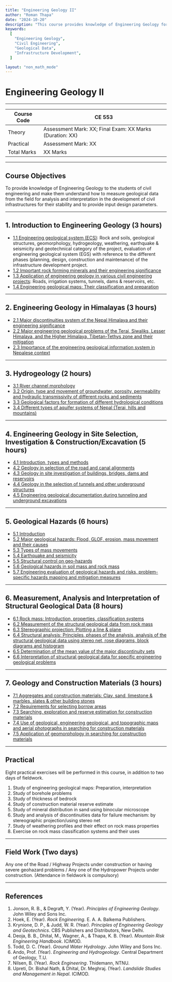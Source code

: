 ```yaml
---
title: "Engineering Geology II"
author: "Roman Thapa"
date: "2024-10-20"
description: "This course provides knowledge of Engineering Geology for civil engineering students, focusing on the measurement of geological data from the field for analysis and interpretation in the development of civil infrastructures."
keywords:
  [
    "Engineering Geology",
    "Civil Engineering",
    "Geological Data",
    "Infrastructure Development",
  ]

layout: "non_math_mode"
---
```


# Engineering Geology II

---

| Course Code | CE 553                                                   |
| ----------- | -------------------------------------------------------- |
| Theory      | Assessment Mark: XX; Final Exam: XX Marks (Duration: XX) |
| Practical   | Assessment Mark: XX                                      |
| Total Marks | XX Marks                                                 |

---

## Course Objectives

To provide knowledge of Engineering Geology to the students of civil engineering and make them understand how to measure geological data from the field for analysis and interpretation in the development of civil infrastructures for their stability and to provide input design parameters.

---

## 1. Introduction to Engineering Geology (3 hours)

- [1.1 Engineering geological system (ECS)](/path/to/subtopic1/): Rock and soils, geological structures, geomorphology, hydrogeology, weathering, earthquake & seismicity and geotechnical category of the project, evaluation of engineering geological system (EGS) with reference to the different phases (planning, design, construction and maintenance) of the infrastructure development project.
- [1.2 Important rock forming minerals and their engineering significance](/path/to/subtopic2/)
- [1.3 Application of engineering geology in various civil engineering projects](/path/to/subtopic3/): Roads, irrigation systems, tunnels, dams & reservoirs, etc.
- [1.4 Engineering geological maps: Their classification and preparation](/path/to/subtopic4/)

---

## 2. Engineering Geology in Himalayas (3 hours)

- [2.1 Major discontinuities system of the Nepal Himalaya and their engineering significance](/path/to/subtopic1/)
- [2.2 Major engineering geological problems of the Terai, Siwaliks, Lesser Himalaya, and the Higher Himalaya, Tibetan-Tethys zone and their mitigation](/path/to/subtopic2/)
- [2.3 Importance of the engineering geological information system in Nepalese context](/path/to/subtopic3/)

---

## 3. Hydrogeology (2 hours)

- [3.1 River channel morphology](/path/to/subtopic1/)
- [3.2 Origin, type and movement of groundwater, porosity, permeability and hydraulic transmissivity of different rocks and sediments](/path/to/subtopic2/)
- [3.3 Geological factors for formation of different hydrological conditions](/path/to/subtopic3/)
- [3.4 Different types of aquifer systems of Nepal (Terai, hills and mountains)](/path/to/subtopic4/)

---

## 4. Engineering Geology in Site Selection, Investigation & Construction/Excavation (5 hours)

- [4.1 Introduction, types and methods](/path/to/subtopic1/)
- [4.2 Geology in selection of the road and canal alignments](/path/to/subtopic2/)
- [4.3 Geology in site investigation of buildings, bridges, dams and reservoirs](/path/to/subtopic3/)
- [4.4 Geology in the selection of tunnels and other underground structures](/path/to/subtopic4/)
- [4.5 Engineering geological documentation during tunneling and underground excavations](/path/to/subtopic5/)

---

## 5. Geological Hazards (6 hours)

- [5.1 Introduction](/path/to/subtopic1/)
- [5.2 Major geological hazards: Flood, GLOF, erosion, mass movement and their causes](/path/to/subtopic2/)
- [5.3 Types of mass movements](/path/to/subtopic3/)
- [5.4 Earthquake and seismicity](/path/to/subtopic4/)
- [5.5 Structural control on geo-hazards](/path/to/subtopic5/)
- [5.6 Geological hazards in soil mass and rock mass](/path/to/subtopic6/)
- [5.7 Engineering evaluation of geological hazards and risks, problem-specific hazards mapping and mitigation measures](/path/to/subtopic7/)

---

## 6. Measurement, Analysis and Interpretation of Structural Geological Data (8 hours)

- [6.1 Rock mass: Introduction, properties, classification systems](/path/to/subtopic1/)
- [6.2 Measurement of the structural geological data from rock mass](/path/to/subtopic2/)
- [6.3 Stereographic projection: Plotting a line & plane](/path/to/subtopic3/)
- [6.4 Structural analysis; Principles, phases of the analysis, analysis of the structural geological data using stereo net, rose diagrams, block diagrams and histogram](/path/to/subtopic4/)
- [6.5 Determination of the mean value of the major discontinuity sets](/path/to/subtopic5/)
- [6.6 Interpretation of structural geological data for specific engineering geological problems](/path/to/subtopic6/)

---

## 7. Geology and Construction Materials (3 hours)

- [7.1 Aggregates and construction materials: Clay, sand, limestone & marbles, slates & other building stones](/path/to/subtopic1/)
- [7.2 Requirements for selecting borrow areas](/path/to/subtopic2/)
- [7.3 Searching, exploration and reserve estimation for construction materials](/path/to/subtopic3/)
- [7.4 Use of geological, engineering geological, and topographic maps and aerial photographs in searching for construction materials](/path/to/subtopic4/)
- [7.5 Application of geomorphology in searching for construction materials](/path/to/subtopic5/)

---

## Practical

Eight practical exercises will be performed in this course, in addition to two days of fieldwork.

1. Study of engineering geological maps: Preparation, interpretation
2. Study of borehole problems
3. Study of thickness of bedrock
4. Study of construction material reserve estimate
5. Study of mineral distribution in sand using binocular microscope
6. Study and analysis of discontinuities data for failure mechanism: by stereographic projection/using stereo net
7. Study of weathering profiles and their effect on rock mass properties
8. Exercise on rock mass classification systems and their uses

---

## Field Work (Two days)

Any one of the Road / Highway Projects under construction or having severe geohazard problems / Any one of the Hydropower Projects under construction. (Attendance in fieldwork is compulsory)

---

## References

1. Jonson, R. B., & Degraft, Y. (Year). _Principles of Engineering Geology_. John Wiley and Sons Inc.
2. Hoek, E. (Year). _Rock Engineering_. E. A. A. Balkema Publishers.
3. Krynione, D. P., & Judd, W. R. (Year). _Principles of Engineering Geology and Geotechnics_. CBS Publishers and Distributors, New Delhi.
4. Deoja, B. B., Dhital, M., Wagner, A., & Thapa, K. B. (Year). _Mountain Risk Engineering Handbook_. ICIMOD.
5. Todd, D. C. (Year). _Ground Water Hydrology_. John Wiley and Sons Inc.
6. Ando, Prof. (Year). _Engineering and Hydrogeology_. Central Department of Geology, T.U.
7. Nilsen, B. (Year). _Rock Engineering_. Thidemann, NTNU.
8. Upreti, Dr. Bishal Nath, & Dhital, Dr. Meghraj. (Year). _Landslide Studies and Management in Nepal_. ICIMOD.
